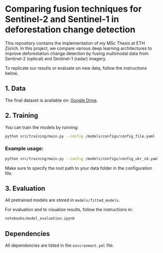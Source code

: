 # Comparing fusion techniques for Sentinel-2 and Sentinel-1 in deforestation change detection

This repository contains the implementation of my MSc Thesis at ETH Zürich. In this project, we compare various deep learning architectures to improve deforestation change detection by fusing multimodal data from Sentinel-2 (optical) and Sentinel-1 (radar) imagery.

To replicate our results or evaluate on new data, follow the instructions below.

## 1. Data

The final dataset is available on: [Google Drive](https://drive.google.com/drive/u/0/folders/19ilDM-GLARZzeTcCwYvBUlDq9ltgHl4I).

## 2. Training

You can train the models by running:

```bash
python src/training/main.py --config /models/configs/config_file.yaml
```

### Example usage:

```bash
python src/training/main.py --config /models/configs/config_ukr_cd.yaml
```

Make sure to specify the root path to your data folder in the configuration file.

## 3. Evaluation

All pretrained models are stored in `models/fitted_models`.

For evaluation and to visualize results, follow the instructions in:

```bash
notebooks/model_evaluation.ipynb
```

## Dependencies

All dependencies are listed in the `environment.yml` file.



